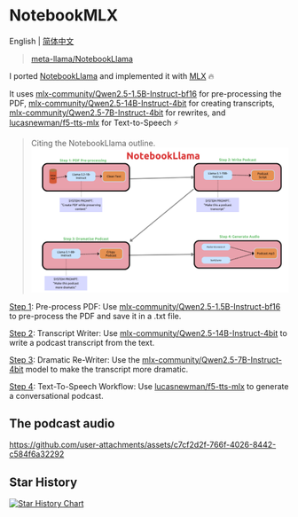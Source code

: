 # NotebookMLX

English | [简体中文](./zh_CN/README.md)

> [meta-llama/NotebookLlama](https://github.com/meta-llama/llama-recipes/tree/main/recipes/quickstart/NotebookLlama)

I ported [NotebookLlama](https://github.com/meta-llama/llama-recipes/tree/main/recipes/quickstart/NotebookLlama) and
implemented it with [MLX](https://github.com/ml-explore/mlx) 🔥

It uses [mlx-community/Qwen2.5-1.5B-Instruct-bf16](https://huggingface.co/mlx-community/Qwen2.5-1.5B-Instruct-4bit) for
pre-processing the
PDF, [mlx-community/Qwen2.5-14B-Instruct-4bit](https://huggingface.co/mlx-community/Qwen2.5-14B-Instruct-4bit) for
creating
transcripts, [mlx-community/Qwen2.5-7B-Instruct-4bit](https://huggingface.co/mlx-community/Qwen2.5-7B-Instruct-4bit) for
rewrites, and [lucasnewman/f5-tts-mlx](https://huggingface.co/lucasnewman/f5-tts-mlx) for Text-to-Speech ⚡

> Citing the NotebookLlama outline.
> ![Outline.jpg](resources/Outline.jpg)


[Step 1](Step-1-PDF-Pre-Processing-Logic.ipynb): Pre-process PDF:
Use [mlx-community/Qwen2.5-1.5B-Instruct-bf16](https://huggingface.co/mlx-community/Qwen2.5-1.5B-Instruct-4bit) to
pre-process the PDF and save it in a .txt file.

[Step 2](Step-2-Transcript-Writer.ipynb): Transcript Writer:
Use [mlx-community/Qwen2.5-14B-Instruct-4bit](https://huggingface.co/mlx-community/Qwen2.5-14B-Instruct-4bit) to write a
podcast transcript from the text.

[Step 3](Step-3-Re-Writer.ipynb): Dramatic Re-Writer: Use
the [mlx-community/Qwen2.5-7B-Instruct-4bit](https://huggingface.co/mlx-community/Qwen2.5-7B-Instruct-4bit) model to
make the transcript more dramatic.

[Step 4](Step-4-TTS-Workflow.ipynb): Text-To-Speech Workflow:
Use [lucasnewman/f5-tts-mlx](https://huggingface.co/lucasnewman/f5-tts-mlx) to generate
a conversational podcast.

## The podcast audio

https://github.com/user-attachments/assets/c7cf2d2f-766f-4026-8442-c584f6a32292

## Star History

<a href="https://star-history.com/#maiqingqiang/NotebookMLX&Date">
 <picture>
   <source media="(prefers-color-scheme: dark)" srcset="https://api.star-history.com/svg?repos=maiqingqiang/NotebookMLX&type=Date&theme=dark" />
   <source media="(prefers-color-scheme: light)" srcset="https://api.star-history.com/svg?repos=maiqingqiang/NotebookMLX&type=Date" />
   <img alt="Star History Chart" src="https://api.star-history.com/svg?repos=maiqingqiang/NotebookMLX&type=Date" />
 </picture>
</a>